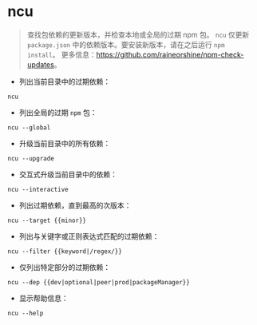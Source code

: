# ncu

> 查找包依赖的更新版本，并检查本地或全局的过期 npm 包。
> `ncu` 仅更新 `package.json` 中的依赖版本。要安装新版本，请在之后运行 `npm install`。
> 更多信息：<https://github.com/raineorshine/npm-check-updates>。

- 列出当前目录中的过期依赖：

`ncu`

- 列出全局的过期 `npm` 包：

`ncu --global`

- 升级当前目录中的所有依赖：

`ncu --upgrade`

- 交互式升级当前目录中的依赖：

`ncu --interactive`

- 列出过期依赖，直到最高的次版本：

`ncu --target {{minor}}`

- 列出与关键字或正则表达式匹配的过期依赖：

`ncu --filter {{keyword|/regex/}}`

- 仅列出特定部分的过期依赖：

`ncu --dep {{dev|optional|peer|prod|packageManager}}`

- 显示帮助信息：

`ncu --help`